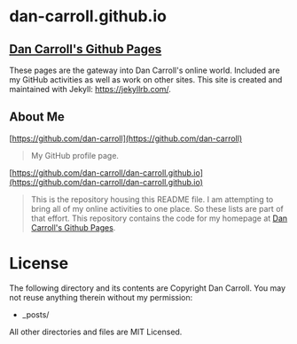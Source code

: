 # dan-carroll.github.io
[Dan Carroll's Github Pages](https://dan-carroll.github.io/)
-------------------------
These pages are the gateway into Dan Carroll's online world. Included are my GitHub activities as well as work on other sites. This site is created and maintained with Jekyll: <https://jekyllrb.com/>.

## About Me

[https://github.com/dan-carroll](https://github.com/dan-carroll)
> My GitHub profile page.

[https://github.com/dan-carroll/dan-carroll.github.io](https://github.com/dan-carroll/dan-carroll.github.io)
> This is the repository housing this README file. I am attempting to bring all of my online activities to one place. So these lists are part of that effort. This repository contains the code for my homepage at [Dan Carroll's Github Pages](https://dan-carroll.github.io/).



# License

The following directory and its contents are Copyright Dan Carroll. You may not reuse anything therein without my permission:

* _posts/

All other directories and files are MIT Licensed.
